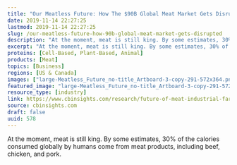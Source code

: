 ```yaml
---
title: "Our Meatless Future: How The $90B Global Meat Market Gets Disrupted"
date: 2019-11-14 22:27:25
lastmod: 2019-11-14 22:27:25
slug: /our-meatless-future-how-90b-global-meat-market-gets-disrupted
description: "At the moment, meat is still king. By some estimates, 30% of the calories consumed globally by humans come from meat products, including beef, chicken, and&nbsp;pork."
excerpt: "At the moment, meat is still king. By some estimates, 30% of the calories consumed globally by humans come from meat products, including beef, chicken, and&nbsp;pork."
proteins: [Cell-Based, Plant-Based, Animal]
products: [Meat]
topics: [Business]
regions: [US & Canada]
images: ["large-Meatless_Future_no-title_Artboard-3-copy-291-572x364.png"]
featured_image: "large-Meatless_Future_no-title_Artboard-3-copy-291-572x364.png"
resource_type: [industry]
link: https://www.cbinsights.com/research/future-of-meat-industrial-farming/
source: cbinsights.com
draft: false
uuid: 578
---
```

At the moment, meat is still king. By some estimates, 30% of the
calories consumed globally by humans come from meat products, including
beef, chicken, and pork.

